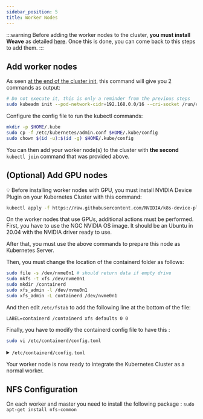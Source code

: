 ```yaml
---
sidebar_position: 5
title: Worker Nodes
---
```


:::warning
Before adding the worker nodes to the cluster, **you must install Weave** as detailed [here](./weave.md). Once this is done, you can come back to this steps to add them.
:::

## Add worker nodes

As seen [at the end of the cluster init](./nodes.md#initializing-the-master-nodes), this command will give you 2 commands as output:

```bash
# Do not execute it, this is only a reminder from the previous steps
sudo kubeadm init --pod-network-cidr=192.168.0.0/16 --cri-socket /run/containerd/containerd.sock --upload-certs --control-plane-endpoint=api.<cluster-name>.<domain-name>:6443
```

Configure the config file to run the kubectl commands:

```bash
mkdir -p $HOME/.kube
sudo cp -f /etc/kubernetes/admin.conf $HOME/.kube/config
sudo chown $(id -u):$(id -g) $HOME/.kube/config
```

You can then add your worker node(s) to the cluster with **the second** `kubectl join` command that was provided above.

## (Optional) Add GPU nodes

:bulb: Before installing worker nodes with GPU, you must install NVIDIA Device Plugin on your Kubernetes Cluster with this command:

```bash
kubectl apply -f https://raw.githubusercontent.com/NVIDIA/k8s-device-plugin/v0.11.0/nvidia-device-plugin.yml
```

On the worker nodes that use GPUs, additional actions must be performed. First, you have to use the NGC NVIDIA OS image. It should be an Ubuntu in 20.04 with the NVIDIA driver ready to use.

After that, you must use the above commands to prepare this node as Kubernetes Server.

Then, you must change the location of the containerd folder as follows:

```bash
sudo file -s /dev/nvme0n1 # should return data if empty drive
sudo mkfs -t xfs /dev/nvme0n1
sudo mkdir /containerd
sudo xfs_admin -l /dev/nvme0n1
sudo xfs_admin -L containerd /dev/nvme0n1
```

And then edit `/etc/fstab` to add the following line at the bottom of the file:

```fstab
LABEL=containerd /containerd xfs defaults 0 0
```

Finally, you have to modify the containerd config file to have this :

```bash
sudo vi /etc/containerd/config.toml
```

<details>
<summary><code>/etc/containerd/config.toml</code></summary>

```toml
disabled_plugins = []
imports = []
oom_score = 0
plugin_dir = ""
required_plugins = []
root = "/containerd"
state = "/run/containerd"
version = 2

[cgroup]
 path = ""

[debug]
 address = ""
 format = ""
 gid = 0
 level = ""
 uid = 0

[grpc]
 address = "/run/containerd/containerd.sock"
 gid = 0
 max_recv_message_size = 16777216
 max_send_message_size = 16777216
 tcp_address = ""
 tcp_tls_cert = ""
 tcp_tls_key = ""
 uid = 0

[metrics]
 address = ""
 grpc_histogram = false

[plugins]
 [plugins."io.containerd.gc.v1.scheduler"]
   deletion_threshold = 0
   mutation_threshold = 100
   pause_threshold = 0.02
   schedule_delay = "0s"
   startup_delay = "100ms"

 [plugins."io.containerd.grpc.v1.cri"]
   disable_apparmor = false
   disable_cgroup = false
   disable_hugetlb_controller = true
   disable_proc_mount = false
   disable_tcp_service = true
   enable_selinux = false
   enable_tls_streaming = false
   ignore_image_defined_volumes = false
   max_concurrent_downloads = 3
   max_container_log_line_size = 16384
   netns_mounts_under_state_dir = false
   restrict_oom_score_adj = false
   sandbox_image = "k8s.gcr.io/pause:3.5"
   selinux_category_range = 1024
   stats_collect_period = 10
   stream_idle_timeout = "4h0m0s"
   stream_server_address = "127.0.0.1"
   stream_server_port = "0"
   systemd_cgroup = false
   tolerate_missing_hugetlb_controller = true
   unset_seccomp_profile = ""

   [plugins."io.containerd.grpc.v1.cri".cni]
     bin_dir = "/opt/cni/bin"
     conf_dir = "/etc/cni/net.d"
     conf_template = ""
     max_conf_num = 1

   [plugins."io.containerd.grpc.v1.cri".containerd]
     default_runtime_name = "runc"
     disable_snapshot_annotations = true
     discard_unpacked_layers = false
     no_pivot = false
     snapshotter = "overlayfs"

     [plugins."io.containerd.grpc.v1.cri".containerd.default_runtime]
       base_runtime_spec = ""
       container_annotations = []
       pod_annotations = []
       privileged_without_host_devices = false
       runtime_engine = ""
       runtime_root = ""
       runtime_type = ""
       [plugins."io.containerd.grpc.v1.cri".containerd.default_runtime.options]

     [plugins."io.containerd.grpc.v1.cri".containerd.runtimes]
       [plugins."io.containerd.grpc.v1.cri".containerd.runtimes.runc]
         base_runtime_spec = ""
         container_annotations = []
         pod_annotations = []
         privileged_without_host_devices = false
         runtime_engine = ""
         runtime_root = ""
         runtime_type = "io.containerd.runtime.v1.linux"

         [plugins."io.containerd.grpc.v1.cri".containerd.runtimes.runc.options]
           BinaryName = ""
           CriuImagePath = ""
           CriuPath = ""
           CriuWorkPath = ""
           IoGid = 0
           IoUid = 0
           NoNewKeyring = false
           NoPivotRoot = false
           Root = ""
           ShimCgroup = ""
           SystemdCgroup = false

     [plugins."io.containerd.grpc.v1.cri".containerd.untrusted_workload_runtime]
       base_runtime_spec = ""
       container_annotations = []
       pod_annotations = []
       privileged_without_host_devices = false
       runtime_engine = ""
       runtime_root = ""
       runtime_type = ""
       [plugins."io.containerd.grpc.v1.cri".containerd.untrusted_workload_runtime.options]

   [plugins."io.containerd.grpc.v1.cri".image_decryption]
     key_model = "node"

   [plugins."io.containerd.grpc.v1.cri".registry]
     config_path = ""
     [plugins."io.containerd.grpc.v1.cri".registry.auths]
     [plugins."io.containerd.grpc.v1.cri".registry.configs]
     [plugins."io.containerd.grpc.v1.cri".registry.headers]
     [plugins."io.containerd.grpc.v1.cri".registry.mirrors]

   [plugins."io.containerd.grpc.v1.cri".x509_key_pair_streaming]
     tls_cert_file = ""
     tls_key_file = ""

 [plugins."io.containerd.internal.v1.opt"]
   path = "/opt/containerd"

 [plugins."io.containerd.internal.v1.restart"]
   interval = "10s"

 [plugins."io.containerd.metadata.v1.bolt"]
   content_sharing_policy = "shared"

 [plugins."io.containerd.monitor.v1.cgroups"]
   no_prometheus = false

 [plugins."io.containerd.runtime.v1.linux"]
   no_shim = false
   runtime = "nvidia-container-runtime"
   runtime_root = ""
   shim = "containerd-shim"
   shim_debug = false

 [plugins."io.containerd.runtime.v2.task"]
   platforms = ["linux/amd64"]

 [plugins."io.containerd.service.v1.diff-service"]
   default = ["walking"]

 [plugins."io.containerd.snapshotter.v1.aufs"]
   root_path = ""

 [plugins."io.containerd.snapshotter.v1.btrfs"]
   root_path = ""

 [plugins."io.containerd.snapshotter.v1.devmapper"]
   async_remove = false
   base_image_size = ""
   pool_name = ""
   root_path = ""

 [plugins."io.containerd.snapshotter.v1.native"]
   root_path = ""

 [plugins."io.containerd.snapshotter.v1.overlayfs"]
   root_path = ""

 [plugins."io.containerd.snapshotter.v1.zfs"]
   root_path = ""

[proxy_plugins]
[stream_processors]
 [stream_processors."io.containerd.ocicrypt.decoder.v1.tar"]
   accepts = ["application/vnd.oci.image.layer.v1.tar+encrypted"]
   args = ["--decryption-keys-path", "/etc/containerd/ocicrypt/keys"]
   env = ["OCICRYPT_KEYPROVIDER_CONFIG=/etc/containerd/ocicrypt/ocicrypt_keyprovider.conf"]
   path = "ctd-decoder"
   returns = "application/vnd.oci.image.layer.v1.tar"

 [stream_processors."io.containerd.ocicrypt.decoder.v1.tar.gzip"]
   accepts = ["application/vnd.oci.image.layer.v1.tar+gzip+encrypted"]
   args = ["--decryption-keys-path", "/etc/containerd/ocicrypt/keys"]
   env = ["OCICRYPT_KEYPROVIDER_CONFIG=/etc/containerd/ocicrypt/ocicrypt_keyprovider.conf"]
   path = "ctd-decoder"
   returns = "application/vnd.oci.image.layer.v1.tar+gzip"

[timeouts]
 "io.containerd.timeout.shim.cleanup" = "5s"
 "io.containerd.timeout.shim.load" = "5s"
 "io.containerd.timeout.shim.shutdown" = "3s"
 "io.containerd.timeout.task.state" = "2s"


[ttrpc]
 address = ""
 gid = 0
 uid = 0
```

</details>

Your worker node is now ready to integrate the Kubernetes Cluster as a normal worker.

## NFS Configuration

On each worker and master you need to install the following package : ```sudo apt-get install nfs-common```


